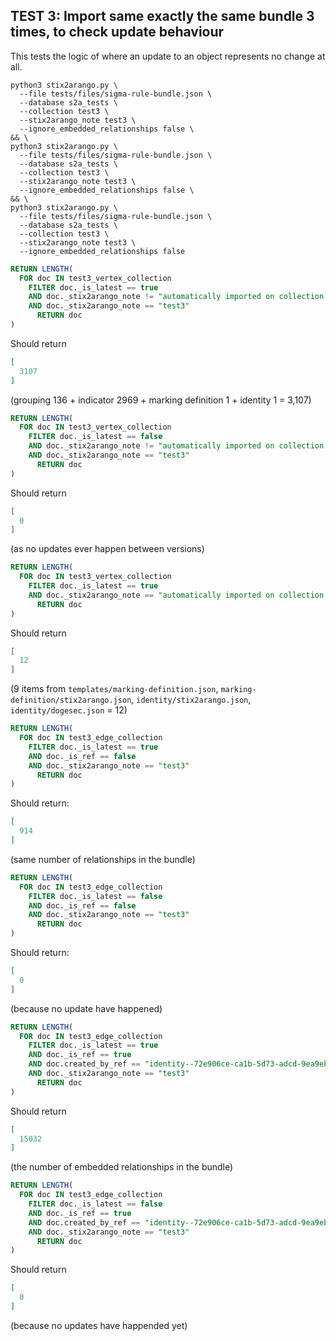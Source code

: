 ## TEST 3: Import same exactly the same bundle 3 times, to check update behaviour

This tests the logic of where an update to an object represents no change at all.

```shell
python3 stix2arango.py \
  --file tests/files/sigma-rule-bundle.json \
  --database s2a_tests \
  --collection test3 \
  --stix2arango_note test3 \
  --ignore_embedded_relationships false \
&& \
python3 stix2arango.py \
  --file tests/files/sigma-rule-bundle.json \
  --database s2a_tests \
  --collection test3 \
  --stix2arango_note test3 \
  --ignore_embedded_relationships false \
&& \
python3 stix2arango.py \
  --file tests/files/sigma-rule-bundle.json \
  --database s2a_tests \
  --collection test3 \
  --stix2arango_note test3 \
  --ignore_embedded_relationships false
```

```sql
RETURN LENGTH(
  FOR doc IN test3_vertex_collection
    FILTER doc._is_latest == true
    AND doc._stix2arango_note != "automatically imported on collection creation"
    AND doc._stix2arango_note == "test3"
      RETURN doc
)
```

Should return

```json
[
  3107
]
```

(grouping 136 + indicator 2969 + marking definition 1 + identity 1 = 3,107)

```sql
RETURN LENGTH(
  FOR doc IN test3_vertex_collection
    FILTER doc._is_latest == false
    AND doc._stix2arango_note != "automatically imported on collection creation"
    AND doc._stix2arango_note == "test3"
      RETURN doc
)
```

Should return

```json
[
  0
]
```

(as no updates ever happen between versions)

```sql
RETURN LENGTH(
  FOR doc IN test3_vertex_collection
    FILTER doc._is_latest == true
    AND doc._stix2arango_note == "automatically imported on collection creation"
      RETURN doc
)
```

Should return

```json
[
  12
]
```

(9 items from `templates/marking-definition.json`, `marking-definition/stix2arango.json`, `identity/stix2arango.json`, `identity/dogesec.json` = 12)


```sql
RETURN LENGTH(
  FOR doc IN test3_edge_collection
    FILTER doc._is_latest == true
    AND doc._is_ref == false
    AND doc._stix2arango_note == "test3"
      RETURN doc
)
```

Should return:

```json
[
  914
]
```

(same number of relationships in the bundle)

```sql
RETURN LENGTH(
  FOR doc IN test3_edge_collection
    FILTER doc._is_latest == false
    AND doc._is_ref == false
    AND doc._stix2arango_note == "test3"
      RETURN doc
)
```

Should return:

```json
[
  0
]
```

(because no update have happened)

```sql
RETURN LENGTH(
  FOR doc IN test3_edge_collection
    FILTER doc._is_latest == true
    AND doc._is_ref == true
    AND doc.created_by_ref == "identity--72e906ce-ca1b-5d73-adcd-9ea9eb66a1b4"
    AND doc._stix2arango_note == "test3"
      RETURN doc
)
```

Should return 

```json
[
  15032
]
```

(the number of embedded relationships in the bundle)

```sql
RETURN LENGTH(
  FOR doc IN test3_edge_collection
    FILTER doc._is_latest == false
    AND doc._is_ref == true
    AND doc.created_by_ref == "identity--72e906ce-ca1b-5d73-adcd-9ea9eb66a1b4"
    AND doc._stix2arango_note == "test3"
      RETURN doc
)
```

Should return

```json
[
  0
]
```

(because no updates have happended yet)